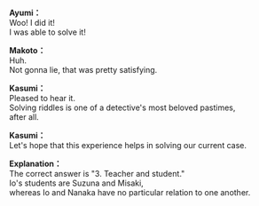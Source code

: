 # 

  
**Ayumi：**  
Woo! I did it!  
I was able to solve it!  
  
**Makoto：**  
Huh.  
Not gonna lie, that was pretty satisfying.  
  
**Kasumi：**  
Pleased to hear it.  
Solving riddles is one of a detective's most beloved pastimes,  
after all.  
  
**Kasumi：**  
Let's hope that this experience helps in solving our current case.  
  
**Explanation：**  
The correct answer is \"3. Teacher and student.\"  
Io's students are Suzuna and Misaki,  
whereas Io and Nanaka have no particular relation to one another.  

